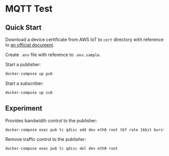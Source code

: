 # MQTT Test

## Quick Start

Download a device certificate from AWS IoT to `cert` directory with reference to [an official document](https://docs.aws.amazon.com/iot/latest/developerguide/create-device-certificate.html).

Create `.env` file with reference to `.env.sample`.

Start a publisher:

```bash
docker-compose up pub
```

Start a subscriber:

```bash
docker-compose up sub
```

## Experiment

Provides bandwidth control to the publisher:

```bash
docker-compose exec pub tc qdisc add dev eth0 root tbf rate 1kbit burst 0.01kb latency 70ms
```

Remove traffic control to the publisher:

```bash
docker-compose exec pub tc qdisc del dev eth0 root
```
